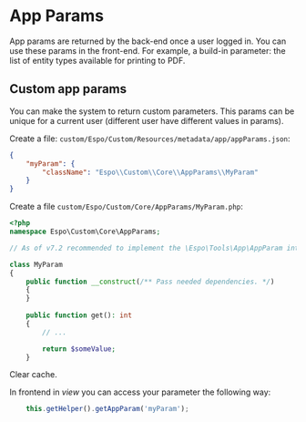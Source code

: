 # App Params

App params are returned by the back-end once a user logged in. You can use these params in the front-end. For example, a build-in parameter: the list of entity types available for printing to PDF.

## Custom app params

You can make the system to return custom parameters. This params can be unique for a current user (different user have different values in params).

Create a file: `custom/Espo/Custom/Resources/metadata/app/appParams.json`:

```json
{
    "myParam": {
        "className": "Espo\\Custom\\Core\\AppParams\\MyParam"
    }
}
```

Create a file `custom/Espo/Custom/Core/AppParams/MyParam.php`:

```php
<?php
namespace Espo\Custom\Core\AppParams;

// As of v7.2 recommended to implement the \Espo\Tools\App\AppParam interface.

class MyParam
{
    public function __construct(/** Pass needed dependencies. */)
    {
    }
    
    public function get(): int
    {
        // ...

        return $someValue;
    }
```

Clear cache.

In frontend in *view* you can access your parameter the following way:

```js
    this.getHelper().getAppParam('myParam');
```
